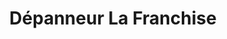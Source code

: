 ---
title: "Dépanneur La Franchise"
url: /vaudreuil-dorion/depanneur-la-franchise/
shop: convenience
---